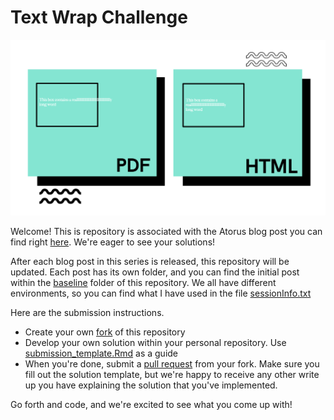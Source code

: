 # Text Wrap Challenge

![](./img/pdf_vs_html.png)

Welcome! This is repository is associated with the Atorus blog post you can find right [here](#TODO). We're eager to see your solutions! 

After each blog post in this series is released, this repository will be updated. Each post has its own folder, and you can find the initial post within the [baseline](./baseline/) folder of this repository. We all have different environments, so you can find what I have used in the file [sessionInfo.txt](./sessionInfo.txt)

Here are the submission instructions.

- Create your own [fork](https://docs.github.com/en/get-started/quickstart/fork-a-repo) of this repository
- Develop your own solution within your personal repository. Use [submission_template.Rmd](./submission_template.Rmd) as a guide
- When you're done, submit a [pull request](https://docs.github.com/en/github/collaborating-with-pull-requests/proposing-changes-to-your-work-with-pull-requests/creating-a-pull-request-from-a-fork) from your fork. Make sure you fill out the solution template, but we're happy to receive any other write up you have explaining the solution that you've implemented. 

Go forth and code, and we're excited to see what you come up with! 
